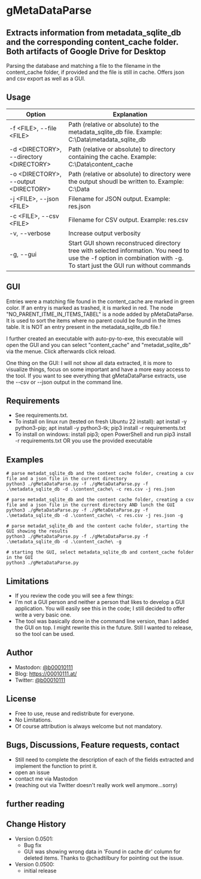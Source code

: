 # gMetaDataParse
## Extracts information from metadata_sqlite_db and the corresponding content_cache folder. Both artifacts of Google Drive for Desktop
Parsing the database and matching a file to the filename in the content_cache folder, if provided and the file is still in cache.
Offers json and csv export as well as a GUI.

## Usage
Option | Explanation
--- | ---
-f \<FILE\>, --file \<FILE\> | Path (relative or absolute) to the metadata_sqlite_db file. Example: C:\Data\metadata_sqlite_db
-d \<DIRECTORY\>, --directory \<DIRECTORY\> | Path (relative or absolute) to directory containing the cache. Example: C:\Data\content_cache
-o \<DIRECTORY\>, --output \<DIRECTORY\> | Path (relative or absolute) to directory were the output shoudl be written to. Example: C:\Data 
-j \<FILE\>, --json \<FILE\> | Filename for JSON output. Example: res.json
-c \<FILE\>, --csv \<FILE\> | Filename for CSV output. Example: res.csv
-v, --verbose | Increase output verbosity 
-g, --gui | Start GUI shown reconstruced directory tree with selected information. You need to use the -f option in combination with -g. To start just the GUI run without commands 


## GUI
Entries were a matching file found in the content_cache are marked in green color.
If an entry is marked as trashed, it is marked in red.
The node "NO_PARENT_ITME_IN_ITEMS_TABEL" is a node added by pMetaDataParse. It is used to sort the items where no parent could be found in the itmes table. It is NOT an entry present in the metadata_sqlite_db file.!

I further created an executable with auto-py-to-exe, this executable will open the GUI and you can select "content_cache" and "metadat_sqlite_db" via the menue. Click afterwards click reload.

One thing on the GUI: I will not show all data extracted, it is more to visualize things, focus on some important and have a more easy access to the tool. If you want to see everything that gMetaDataParse extracts, use the --csv or --json output in the command line.

## Requirements
* See requirements.txt. 
* To install on linux run (tested on fresh Ubuntu 22 install): apt install -y python3-pip; apt install -y python3-tk; pip3 install -r requirements.txt 
* To install on windows: install pip3; open PowerShell and run pip3 install -r requirements.txt OR you use the provided executable

## Examples
```
# parse metadat_sqlite_db and the content cache folder, creating a csv file and a json file in the current directory
python3 ./gMetaDataParse.py -f ./gMetaDataParse.py -f .\metadata_sqlite_db -d .\content_cache\ -c res.csv -j res.json

# parse metadat_sqlite_db and the content cache folder, creating a csv file and a json file in the current directory AND lunch the GUI
python3 ./gMetaDataParse.py -f ./gMetaDataParse.py -f .\metadata_sqlite_db -d .\content_cache\ -c res.csv -j res.json -g

# parse metadat_sqlite_db and the content cache folder, starting the GUI showing the results
python3 ./gMetaDataParse.py -f ./gMetaDataParse.py -f .\metadata_sqlite_db -d .\content_cache\ -g

# starting the GUI, select metadata_sqlite_db and content_cache folder in the GUI
python3 ./gMetaDataParse.py 
```

## Limitations
* If you review the code you will see a few things:
* I'm not a GUI person and neither a person that likes to develop a GUI application. You will easily see this in the code; I still decided to offer write a very basic one.
* The tool was basically done in the command line version, than I added the GUI on top. I might rewrite this in the future. Still I wanted to release, so the tool can be used.

## Author
* Mastodon: [@b00010111](https://ioc.exchange/@b00010111)
* Blog: https://00010111.at/
* Twitter: [@b00010111](https://twitter.com/b00010111)

## License
* Free to use, reuse and redistribute for everyone.
* No Limitations.
* Of course attribution is always welcome but not mandatory.

## Bugs, Discussions, Feature requests, contact
* Still need to complete the description of each of the fields extracted and implement the function to print it.
* open an issue
* contact me via Mastodon
* (reaching out via Twitter doesn't really work well anymore...sorry)

## further reading


## Change History
 * Version 0.0501:
    * Bug fix
	* GUI was showing wrong data in 'Found in cache dir' column for deleted items. Thanks to @chadtilbury for pointing out the issue.
 * Version 0.0500:
    * initial release
